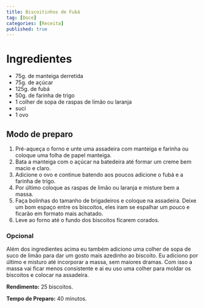 ```yaml
---
title: Biscoitinhos de Fubá
tag: [Doce]
categories: [Receita]
published: true
---
```

# Ingredientes

- 75g. de manteiga derretida
- 75g. de açúcar
- 125g. de fubá
- 50g. de farinha de trigo
- 1 colher de sopa de raspas de limão ou laranja
- suci
- 1 ovo

## Modo de preparo

1. Pré-aqueça o forno e unte uma assadeira com manteiga e farinha ou coloque uma folha de papel manteiga.
1. Bata a manteiga com o açúcar na batedeira até formar um creme bem macio e claro.
1. Adicione o ovo e continue batendo aos poucos adicione o fubá e a farinha de trigo.
1. Por último coloque as raspas de limão ou laranja e misture bem a massa.
1. Faça bolinhas do tamanho de brigadeiros e coloque na assadeira. Deixe um bom espaço entre os biscoitos, eles iram se espalhar um pouco e ficarão em formato mais achatado.
1. Leve ao forno até o fundo dos biscoitos ficarem corados.

### Opcional

Além dos ingredientes acima eu também adiciono uma colher de sopa de suco de limão para dar um gosto mais azedinho ao biscoito. Eu adiciono por último e misturo até incorporar a massa, sem maiores dramas. Com isso a massa vai ficar menos consistente e ai eu uso uma colher para moldar os biscoitos e colocar na assadeira.

**Rendimento:** 25 biscoitos.

**Tempo de Preparo:** 40 minutos.
